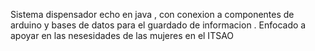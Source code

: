 Sistema dispensador echo en java , con conexion a componentes de arduino y bases de datos para el guardado de informacion . Enfocado a apoyar en las nesesidades de las mujeres en el ITSAO
